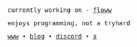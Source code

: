 <samp>
currently working on - <a href="https://git.new/floww">floww</a>

enjoys programming, not a tryhard

<a href="https://namishh.me">www</a>  •  <a href="https://namishh.me/blog">blog</a>   •  <a href="https://discord.com/users/715825910611443722">discord</a>  •  <a href="https://x.com/namishh_">x</a> 
</samp>
